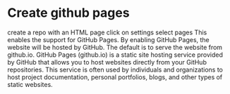 # Create github pages
create a repo with an HTML page
click on settings select pages
This enables the support for GitHub Pages. By enabling GitHub Pages, the website will be hosted by GitHub. The default is to serve the website from github.io.
GitHub Pages (github.io) is a static site hosting service provided by GitHub that allows you to host websites directly from your GitHub repositories. 
This service is often used by individuals and organizations to host project documentation, personal portfolios, blogs, and other types of static websites.
